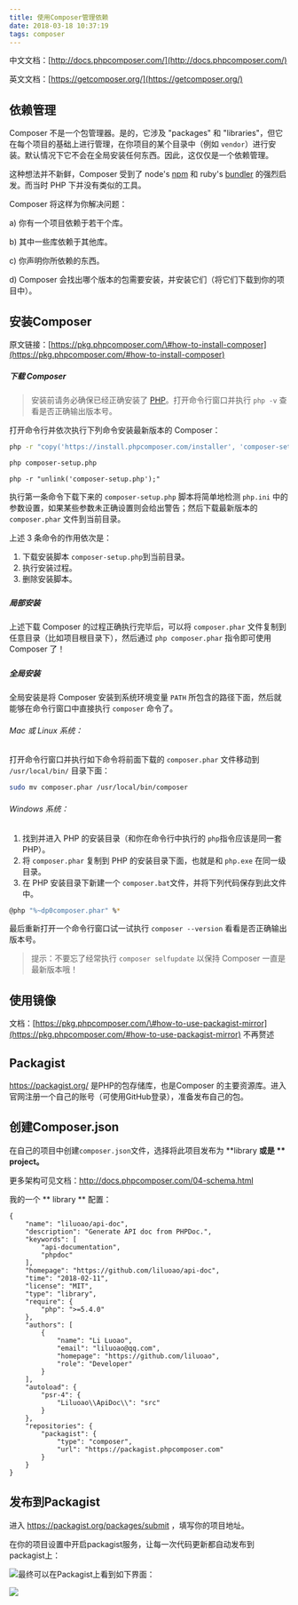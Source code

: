 ```yaml
---
title: 使用Composer管理依赖
date: 2018-03-18 10:37:19
tags: composer
---
```

中文文档：[http://docs.phpcomposer.com/](http://docs.phpcomposer.com/)

英文文档：[https://getcomposer.org/](https://getcomposer.org/)

## 依赖管理

Composer 不是一个包管理器。是的，它涉及 "packages" 和 "libraries"，但它在每个项目的基础上进行管理，在你项目的某个目录中（例如 `vendor`）进行安装。默认情况下它不会在全局安装任何东西。因此，这仅仅是一个依赖管理。

这种想法并不新鲜，Composer 受到了 node's [npm](http://npmjs.org/) 和 ruby's [bundler](http://gembundler.com/) 的强烈启发。而当时 PHP 下并没有类似的工具。

Composer 将这样为你解决问题：

a\) 你有一个项目依赖于若干个库。

b\) 其中一些库依赖于其他库。

c\) 你声明你所依赖的东西。

d\) Composer 会找出哪个版本的包需要安装，并安装它们（将它们下载到你的项目中）。
<!-- more -->
## 安装Composer

原文链接：[https://pkg.phpcomposer.com/\#how-to-install-composer](https://pkg.phpcomposer.com/#how-to-install-composer)

##### 下载 Composer

> 安装前请务必确保已经正确安装了 [PHP](http://php.net/)。打开命令行窗口并执行 `php -v` 查看是否正确输出版本号。

打开命令行并依次执行下列命令安装最新版本的 Composer：

```bash
php -r "copy('https://install.phpcomposer.com/installer', 'composer-setup.php');"
```

```bash
php composer-setup.php
```

```
php -r "unlink('composer-setup.php');"
```

执行第一条命令下载下来的 `composer-setup.php` 脚本将简单地检测 `php.ini` 中的参数设置，如果某些参数未正确设置则会给出警告；然后下载最新版本的 `composer.phar` 文件到当前目录。

上述 3 条命令的作用依次是：

1. 下载安装脚本 `composer-setup.php`到当前目录。
2. 执行安装过程。
3. 删除安装脚本。

##### 

##### 局部安装

上述下载 Composer 的过程正确执行完毕后，可以将 `composer.phar` 文件复制到任意目录（比如项目根目录下），然后通过 `php composer.phar` 指令即可使用 Composer 了！

##### 

##### 全局安装

全局安装是将 Composer 安装到系统环境变量 `PATH` 所包含的路径下面，然后就能够在命令行窗口中直接执行 `composer` 命令了。

###### Mac 或 Linux 系统：

打开命令行窗口并执行如下命令将前面下载的 `composer.phar` 文件移动到 `/usr/local/bin/` 目录下面：

```bash
sudo mv composer.phar /usr/local/bin/composer
```

###### Windows 系统：

1. 找到并进入 PHP 的安装目录（和你在命令行中执行的 `php`指令应该是同一套 PHP）。
2. 将 `composer.phar` 复制到 PHP 的安装目录下面，也就是和 `php.exe` 在同一级目录。
3. 在 PHP 安装目录下新建一个 `composer.bat`文件，并将下列代码保存到此文件中。

```bash
@php "%~dp0composer.phar" %*
```

最后重新打开一个命令行窗口试一试执行 `composer --version` 看看是否正确输出版本号。

> 提示：不要忘了经常执行 `composer selfupdate` 以保持 Composer 一直是最新版本哦！



## 使用镜像

文档：[https://pkg.phpcomposer.com/\#how-to-use-packagist-mirror](https://pkg.phpcomposer.com/#how-to-use-packagist-mirror) 不再赘述

## Packagist

https://packagist.org/ 是PHP的包存储库，也是Composer 的主要资源库。进入官网注册一个自己的账号（可使用GitHub登录），准备发布自己的包。

## 创建Composer.json

在自己的项目中创建`composer.json`文件，选择将此项目发布为 **library **或是 ** project。**

更多架构可见文档：http://docs.phpcomposer.com/04-schema.html

我的一个 ** library ** 配置：

```
{
    "name": "liluoao/api-doc",
    "description": "Generate API doc from PHPDoc.",
    "keywords": [
        "api-documentation",
        "phpdoc"
    ],
    "homepage": "https://github.com/liluoao/api-doc",
    "time": "2018-02-11",
    "license": "MIT",
    "type": "library",
    "require": {
        "php": ">=5.4.0"
    },
    "authors": [
        {
            "name": "Li Luoao",
            "email": "liluoao@qq.com",
            "homepage": "https://github.com/liluoao",
            "role": "Developer"
        }
    ],
    "autoload": {
        "psr-4": {
            "Liluoao\\ApiDoc\\": "src"
        }
    },
    "repositories": {
        "packagist": {
            "type": "composer",
            "url": "https://packagist.phpcomposer.com"
        }
    }
}
```

## 发布到Packagist

进入 https://packagist.org/packages/submit ，填写你的项目地址。

在你的项目设置中开启packagist服务，让每一次代码更新都自动发布到packagist上：

![](/images/composer-setting.png)最终可以在Packagist上看到如下界面：

![](/images/packagist-final.png)


